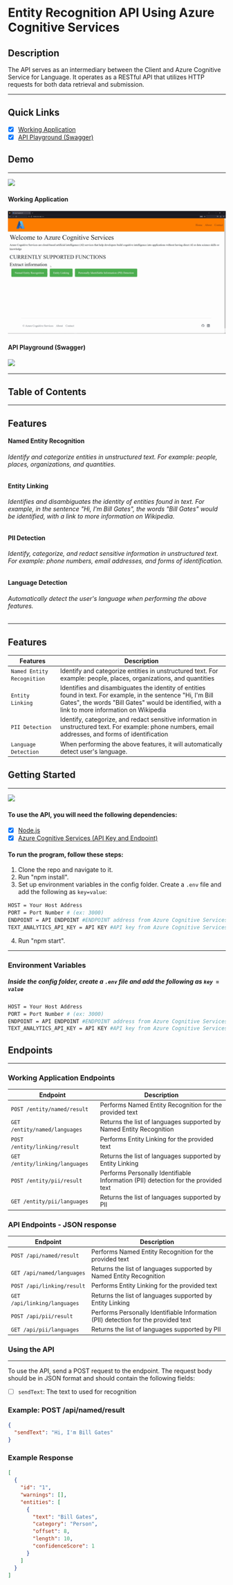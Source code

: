 # Entity Recognition API Using Azure Cognitive Services


## Description
The API serves as an intermediary between the Client and Azure Cognitive Service for Language. It operates as a RESTful API that utilizes HTTP requests for both data retrieval and submission.

---

## Quick Links
- [x] [Working Application](http://159.65.233.166:3000/)
- [x] [API Playground (Swagger)](http://159.65.233.166:3000/api-docs/)

## Demo

---

<a href="">![](https://img.shields.io/badge/LiveDemo-POC-red)</a>

#### Working Application
<img src="demo/app-demo.gif"> 

#### API Playground (Swagger)
<img src="demo/swagger-demo.gif"> 
  
---
  
## Table of Contents
  
---

## Features

#### Named Entity Recognition
###### Identify and categorize entities in unstructured text. For example: people, places, organizations, and quantities.
#### Entity Linking
###### Identifies and disambiguates the identity of entities found in text. For example, in the sentence "Hi, I'm Bill Gates", the words "Bill Gates" would be identified, with a link to more information on Wikipedia.
#### PII Detection
###### Identify, categorize, and redact sensitive information in unstructured text. For example: phone numbers, email addresses, and forms of identification.
#### Language Detection
###### Automatically detect the user's language when performing the above features.

---

## Features
| Features                    | Description                                                             |
| --------------------------- | ----------------------------------------------------------------------- |
| `Named Entity Recognition`   |  Identify and categorize entities in unstructured text. For example: people, places, organizations, and quantities  |
| `Entity Linking`   | Identifies and disambiguates the identity of entities found in text. For example, in the sentence "Hi, I'm Bill Gates", the words "Bill Gates" would be identified, with a link to more information on Wikipedia  |
| `PII Detection`   |   Identify, categorize, and redact sensitive information in unstructured text. For example: phone numbers, email addresses, and forms of identification  |
| `Language Detection`   |   When performing the above features, it will automatically detect user's language. |
  
  
 ## Getting Started

---
<a href="">![](https://img.shields.io/badge/GettingStarted-Setup-purple) </a>

#### To use the API, you will need the following dependencies:

- [x] [Node.js](https://nodejs.dev/en/learn/how-to-install-nodejs/)
- [x] [Azure Cognitive Services (API Key and Endpoint)](https://learn.microsoft.com/en-us/azure/cognitive-services/cognitive-services-apis-create-account?tabs=multiservice%2Canomaly-detector%2Clanguage-service%2Ccomputer-vision%2Cwindows)

#### To run the program, follow these steps:

1. Clone the repo and navigate to it.
2. Run "npm install".
3. Set up environment variables in the config folder. Create a `.env` file and add the following as `key=value`:
```bash
HOST = Your Host Address
PORT = Port Number # (ex: 3000)
ENDPOINT = API ENDPOINT #ENDPOINT address from Azure Cognitive Services
TEXT_ANALYTICS_API_KEY = API KEY #API key from Azure Cognitive Services
```
4. Run "npm start".
---
### Environment Variables
##### Inside the config folder, create a `.env` file and add the following as `key = value`

```bash
HOST = Your Host Address
PORT = Port Number # (ex: 3000)
ENDPOINT = API ENDPOINT #ENDPOINT address from Azure Cognitive Services
TEXT_ANALYTICS_API_KEY = API KEY #API key from Azure Cognitive Services
```
  
## Endpoints
---


### Working Application Endpoints
| Endpoint           | Description                                                             |
| ------------------ | ----------------------------------------------------------------------- |
| `POST /entity/named/result`   |   Performs Named Entity Recognition for the provided text                   |
| `GET /entity/named/languages`   | Returns the list of languages supported by Named Entity Recognition                     |
| `POST /entity/linking/result`   |   Performs Entity Linking for the provided text                   |
| `GET /entity/linking/languages`   | Returns the list of languages supported by Entity Linking                     |
| `POST /entity/pii/result`   |   Performs Personally Identifiable Information (PII) detection for the provided text      |
| `GET /entity/pii/languages`   | Returns the list of languages supported by PII                    |
  
  
  
  
 ### API Endpoints - JSON response
| Endpoint           | Description                                                             |
| ------------------ | ----------------------------------------------------------------------- |
| `POST /api/named/result`   |   Performs Named Entity Recognition for the provided text                   |
| `GET /api/named/languages`   | Returns the list of languages supported by Named Entity Recognition                     |
| `POST /api/linking/result`   |   Performs Entity Linking for the provided text                   |
| `GET /api/linking/languages`   | Returns the list of languages supported by Entity Linking                     |
| `POST /api/pii/result`   |   Performs Personally Identifiable Information (PII) detection for the provided text      |
| `GET /api/pii/languages`   | Returns the list of languages supported by PII                    |
  
  
 ### Using the API
---

To use the API, send a POST request to the endpoint. The request body should be in JSON format and should contain the following fields:
- [ ] `sendText`: The text to used for recognition

### Example: POST /api/named/result

```json
{
  "sendText": "Hi, I'm Bill Gates"
}
```

### Example Response
```json
[
  {
    "id": "1",
    "warnings": [],
    "entities": [
      {
        "text": "Bill Gates",
        "category": "Person",
        "offset": 8,
        "length": 10,
        "confidenceScore": 1
      }
    ]
  }
]
```

